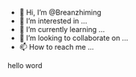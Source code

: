 - 👋 Hi, I’m @Breanzhiming
- 👀 I’m interested in ...
- 🌱 I’m currently learning ...
- 💞️ I’m looking to collaborate on ...
- 📫 How to reach me ...

<!---
Breanzhiming/Breanzhiming is a ✨ special ✨ repository because its `README.md` (this file) appears on your GitHub profile.
You can click the Preview link to take a look at your changes.
--->
hello word

